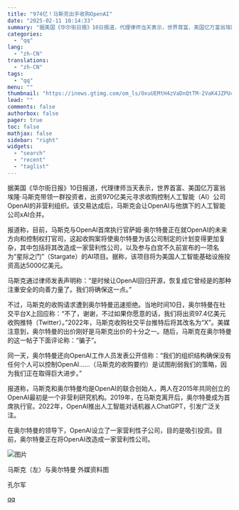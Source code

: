 ```yaml
---
title: "974亿！马斯克出手收购OpenAI"
date: "2025-02-11 10:14:33"
summary: "据美国《华尔街日报》10日报道，代理律师当天表示，世界首富、美国亿万富翁埃隆·马斯克带领一群投资者，..."
categories:
  - "qq"
lang:
  - "zh-CN"
translations:
  - "zh-CN"
tags:
  - "qq"
menu: ""
thumbnail: "https://inews.gtimg.com/om_ls/OxuUEMtH4zVaDnQtTM-2VaK4JZPUc59P684ryPXShxuf4AA_640360/0"
lead: ""
comments: false
authorbox: false
pager: true
toc: false
mathjax: false
sidebar: "right"
widgets:
  - "search"
  - "recent"
  - "taglist"
---
```


据美国《华尔街日报》10日报道，代理律师当天表示，世界首富、美国亿万富翁埃隆·马斯克带领一群投资者，出资970亿美元寻求收购控制人工智能（AI）公司OpenAI的非营利组织。该交易达成后，马斯克会让OpenAI与他旗下的人工智能公司xAI合并。

报道称，目前，马斯克与OpenAI首席执行官萨姆·奥尔特曼正在就OpenAI的未来方向和控制权打官司，这起收购案将使奥尔特曼为该公司制定的计划变得更加复杂，其中包括将其改造成一家营利性公司，以及参与白宫不久前宣布的一项名为“星际之门”（Stargate）的AI项目。据称，该项目将为美国人工智能基础设施投资高达5000亿美元。

马斯克通过律师发表声明称：“是时候让OpenAI回归开源，恢复成它曾经是的那种注重安全的向善力量了。我们将确保这一点。”

不过，马斯克的收购请求遭到奥尔特曼迅速拒绝。当地时间10日，奥尔特曼在社交平台X上回应称：“不了，谢谢，不过如果你愿意的话，我们将出资97.4亿美元收购推特（Twitter）。”2022年，马斯克收购社交平台推特后将其改名为“X”。美媒注意到，奥尔特曼的出价刚好是马斯克出价的十分之一。随后，马斯克在奥尔特曼的这一帖子下面评论称：“骗子”。

同一天，奥尔特曼还向OpenAI工作人员发表公开信称：“我们的组织结构确保没有任何个人可以控制OpenAI……（马斯克的收购要约）是试图削弱我们的策略，因为我们正在取得巨大进步。”

报道称，马斯克和奥尔特曼均是OpenAI的联合创始人，两人在2015年共同创立的OpenAI最初是一个非营利研究机构。2019年，在马斯克离开后，奥尔特曼成为首席执行官。2022年，OpenAI推出人工智能对话机器人ChatGPT，引发广泛关注。

在奥尔特曼的领导下，OpenAI设立了一家营利性子公司，目的是吸引投资。目前，奥尔特曼正在将OpenAI改造成一家营利性公司。

![图片](https://inews.gtimg.com/news_bt/OfjFeJ1YNhmEy8SPNo5Drv-S0_n-UoRmonYLEKwNPcc-YAA/1000)

马斯克（左）与奥尔特曼 外媒资料图

孔尔军

[qq](https://new.qq.com/rain/a/20250211A02IU500)
